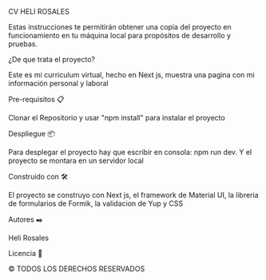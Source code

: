 CV HELI ROSALES

Estas instrucciones te permitirán obtener una copia del proyecto en funcionamiento en tu máquina local para propósitos de desarrollo y pruebas.

¿De que trata el proyecto?

Este es mi curriculum virtual, hecho en Next js, muestra una pagina con mi información personal y laboral

Pre-requisitos 📋

Clonar el Repositorio y usar "npm install" para instalar el proyecto

Despliegue 📦

Para desplegar el proyecto hay que escribir en consola: npm run dev. Y el proyecto se montara en un servidor local

Construido con 🛠️

El proyecto se construyo con Next js, el framework de Material UI, la libreria de formularios de Formik, la validacion de Yup y CSS

Autores ✒️

Heli Rosales

Licencia 📄

© TODOS LOS DERECHOS RESERVADOS
